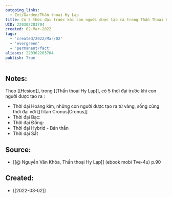 ```yaml
---
outgoing_links:
  - Zet/Garden/Thần thoại Hy Lạp
title: Có 5 thời đại trước khi con người được tạo ra trong Thần Thoại Hy Lạp
UID: 220302203704
created: 02-Mar-2022
tags:
  - 'created/2022/Mar/02'
  - 'evergreen'
  - 'permanent/fact'
aliases: 220302203704
publish: True
---
```

## Notes:
Theo [[Hesiod]], trong [[Thần thoại Hy Lạp]], có 5 thời đại trước khi con người được tạo ra :

- Thời đại Hoàng kim, những con người được tạo ra từ vàng, sống cùng thời đại với [[Titan Cronus|Cronus]]
- Thời đại Bạc:
- Thời đại Đồng: 
- Thời đại Hybrid - Bán thần
- Thời đại Sắt

## Source:
- [[@ Nguyễn Văn Khỏa, Thần thoại Hy Lạp]] (ebook mobi Tve-4u) p.90
## Created:
- [[2022-03-02]]
